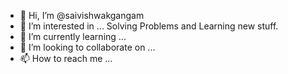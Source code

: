 - 👋 Hi, I’m @saivishwakgangam
- 👀 I’m interested in ... Solving Problems and Learning new stuff.
- 🌱 I’m currently learning ... 
- 💞️ I’m looking to collaborate on ...
- 📫 How to reach me ...

<!---
saivishwakgangam/saivishwakgangam is a ✨ special ✨ repository because its `README.md` (this file) appears on your GitHub profile.
You can click the Preview link to take a look at your changes.
--->
